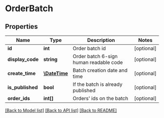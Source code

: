 # OrderBatch

## Properties
Name | Type | Description | Notes
------------ | ------------- | ------------- | -------------
**id** | **int** | Order batch id | [optional] 
**display_code** | **string** | Order batch 6-sign human readable code | [optional] 
**create_time** | [**\DateTime**](\DateTime.md) | Batch creation date and time | [optional] 
**is_published** | **bool** | If the batch is already published | [optional] 
**order_ids** | **int[]** | Orders&#39; ids on the batch | [optional] 

[[Back to Model list]](../README.md#documentation-for-models) [[Back to API list]](../README.md#documentation-for-api-endpoints) [[Back to README]](../README.md)


